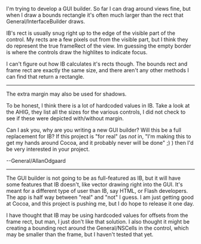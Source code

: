 I'm trying to develop a GUI builder. So far I can drag around views fine, but when I draw a bounds rectangle it's often much larger than the rect that General/InterfaceBuilder draws.

IB's rect is usually snug right up to the edge of the visible part of the control. My rects are a few pixels out from the visible part, but I think they do represent the true frameRect of the view. Im guessing the empty border is where the controls draw the highlites to indicate focus. 

I can't figure out how IB calculates it's rects though. The bounds rect and frame rect are exactly the same size, and there aren't any other methods I can find that return a rectangle.

----

The extra margin may also be used for shadows.

To be honest, I think there is a lot of hardcoded values in IB. Take a look at the AHIG, they list all the sizes for the various controls, I did not check to see if these were depicted with/without margin.

Can I ask you, why are you writing a new GUI builder? Will this be a full replacement for IB? If this project is "for real" (as *not* in, "I'm making this to get my hands around Cocoa, and it probably never will be done" ;) ) then I'd be very interested in your project.

--General/AllanOdgaard

----

The GUI builder is not going to be as full-featured as IB, but it will have some features that IB doesn't, like vector drawing right into the GUI. It's meant for a different type of user than IB, say HTML, or Flash developers. The app is half way between "real" and "not" I guess. I am just getting good at Cocoa, and this project is pushing me, but I do hope to release it one day.

I have thought that IB may be using hardcoded values for offsets from the frame rect, but man, I just don't like that solution. I also thought it might be creating a bounding rect around the General/NSCells in the control, which may be smaller than the frame, but I haven't tested that yet.